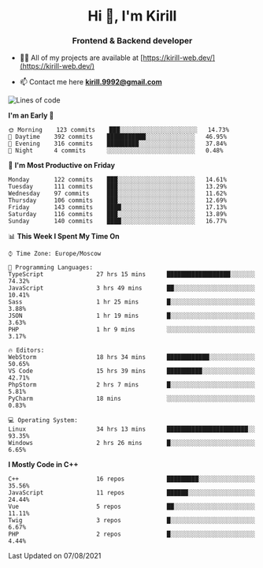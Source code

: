 <h1 align="center">Hi 👋, I'm Kirill</h1>
<h3 align="center">Frontend & Backend developer</h3>

- 👨‍💻 All of my projects are available at [https://kirill-web.dev/](https://kirill-web.dev/)

- 📫 Contact me here **kirill.9992@gmail.com**











<!--START_SECTION:waka-->
![Lines of code](https://img.shields.io/badge/From%20Hello%20World%20I%27ve%20Written-146240%20lines%20of%20code-blue)

**I'm an Early 🐤** 

```text
🌞 Morning    123 commits    ███░░░░░░░░░░░░░░░░░░░░░░   14.73% 
🌆 Daytime    392 commits    ███████████░░░░░░░░░░░░░░   46.95% 
🌃 Evening    316 commits    █████████░░░░░░░░░░░░░░░░   37.84% 
🌙 Night      4 commits      ░░░░░░░░░░░░░░░░░░░░░░░░░   0.48%

```
📅 **I'm Most Productive on Friday** 

```text
Monday       122 commits    ███░░░░░░░░░░░░░░░░░░░░░░   14.61% 
Tuesday      111 commits    ███░░░░░░░░░░░░░░░░░░░░░░   13.29% 
Wednesday    97 commits     ███░░░░░░░░░░░░░░░░░░░░░░   11.62% 
Thursday     106 commits    ███░░░░░░░░░░░░░░░░░░░░░░   12.69% 
Friday       143 commits    ████░░░░░░░░░░░░░░░░░░░░░   17.13% 
Saturday     116 commits    ███░░░░░░░░░░░░░░░░░░░░░░   13.89% 
Sunday       140 commits    ████░░░░░░░░░░░░░░░░░░░░░   16.77%

```


📊 **This Week I Spent My Time On** 

```text
⌚︎ Time Zone: Europe/Moscow

💬 Programming Languages: 
TypeScript               27 hrs 15 mins      ██████████████████░░░░░░░   74.32% 
JavaScript               3 hrs 49 mins       ██░░░░░░░░░░░░░░░░░░░░░░░   10.41% 
Sass                     1 hr 25 mins        █░░░░░░░░░░░░░░░░░░░░░░░░   3.88% 
JSON                     1 hr 19 mins        █░░░░░░░░░░░░░░░░░░░░░░░░   3.63% 
PHP                      1 hr 9 mins         ░░░░░░░░░░░░░░░░░░░░░░░░░   3.17%

🔥 Editors: 
WebStorm                 18 hrs 34 mins      ████████████░░░░░░░░░░░░░   50.65% 
VS Code                  15 hrs 39 mins      ██████████░░░░░░░░░░░░░░░   42.71% 
PhpStorm                 2 hrs 7 mins        █░░░░░░░░░░░░░░░░░░░░░░░░   5.81% 
PyCharm                  18 mins             ░░░░░░░░░░░░░░░░░░░░░░░░░   0.83%

💻 Operating System: 
Linux                    34 hrs 13 mins      ███████████████████████░░   93.35% 
Windows                  2 hrs 26 mins       █░░░░░░░░░░░░░░░░░░░░░░░░   6.65%

```

**I Mostly Code in C++** 

```text
C++                      16 repos            █████████░░░░░░░░░░░░░░░░   35.56% 
JavaScript               11 repos            ██████░░░░░░░░░░░░░░░░░░░   24.44% 
Vue                      5 repos             ██░░░░░░░░░░░░░░░░░░░░░░░   11.11% 
Twig                     3 repos             █░░░░░░░░░░░░░░░░░░░░░░░░   6.67% 
PHP                      2 repos             █░░░░░░░░░░░░░░░░░░░░░░░░   4.44%

```



 Last Updated on 07/08/2021
<!--END_SECTION:waka-->
